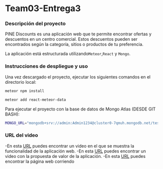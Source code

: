 # Team03-Entrega3

### Descripción del proyecto

PINE Discounts es una aplicación web que te permite encontrar ofertas y descuentos en un centro comercial. Estos descuentos pueden ser encontrados según la categoría, sitios o productos de tu preferencia. 

La aplicación está estructurada utilizando`Meteor`,`React` y `Mongo`.

### Instrucciones de despliegue y uso

Una vez descargado el proyecto, ejecutar los siguientes comandos en el directorio local: 

```bash
meteor npm install 
```
```bash
meteor add react-meteor-data 
```


Para ejecutar el proyecto con la base de datos de Mongo Atlas (DESDE GIT BASH):

```bash
MONGO_URL="mongodb+srv://admin:Admin1234@cluster0-7qmuh.mongodb.net/test?retryWrites=true&w=majority" meteor
```


### URL del video

-En esta [URL](https://www.youtube.com) puedes encontrar un video en el que se muestra la funcionalidad de la aplicación web.
-En esta [URL](https://youtu.be/3hNu81mHtfE) puedes encontrar un video con la propuesta de valor de la aplicación.
-En esta [URL](ec2-52-0-225-12.compute-1.amazonaws.com:3000) puedes encontrar la página web corriendo
